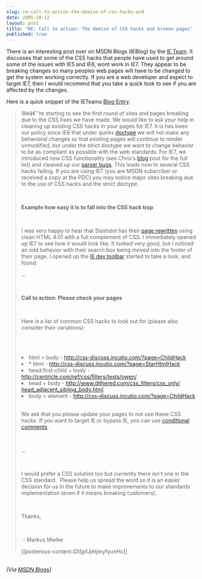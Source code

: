 ```yaml
---
slug: re-call-to-action-the-demise-of-css-hacks-and
date: 2005-10-12
layout: post
title: "RE: Call to action: The demise of CSS hacks and broken pages"
published: true
---
```

There is an interesting post over on MSDN Blogs (IEBlog) by the <a href="blogs.msdn.com/ie" title="IE Team Blog">IE Team</a>.  It discusses that some of the CSS hacks that people have used  to get around some of the issues with IE5 and IE6, wont work in IE7.  They appear to be breaking changes so many peoples web pages will have to be changed to get the system working correctly.  If you are a web developer and expect to target IE7, then I would recomend that you take a quick look to see if you are affected by the changes.<p />Here is a quick snippet of the IETeams <a href="http://blogs.msdn.com/ie/archive/2005/10/12/480242.aspx" title="IE Teams blog Entry">Blog Entry</a>.<p /><blockquote>
<p>Weâ€™re starting to see the first round of sites and pages breaking due to the CSS fixes we have made. We would like to ask your help in cleaning up existing CSS hacks in your pages for IE7. It is has been our policy since IE6 that under quirks <a href="http://msdn.microsoft.com/library/default.asp?url=/workshop/author/dhtml/reference/objects/doctype.asp">doctype</a> we will not make any behavioral changes<b><i> </i></b>so that<b><i> </i></b>existing pages will continue to render unmodified, but under the strict doctype we want to change behavior to be as compliant as possible with the web standards. For IE7, we introduced new CSS functionality (see Chris's <a href="https://blogs.msdn.com:443/ie/archive/2005/07/29/445242.aspx">blog</a> post for the full list) and cleaned up our <a href="https://blogs.msdn.com:443/ie/archive/2005/09/02/460115.aspx">parser bugs</a>. This leads now to several CSS hacks failing. If you are using IE7 (you are MSDN subscriber or received a copy at the PDC) you may notice major sites breaking due to the use of CSS hacks and the strict doctype.  </p>
<br /><p><b>Example how easy it is to fall into the CSS hack trap</b></p>
<br /><p>I was very happy to hear that Slashdot has their <a href="http://slashdot.org/article.pl?sid=05/09/22/1324207&amp;from=rss">page rewritten</a> using clean HTML 4.01 with a full complement of CSS. I immediately opened up IE7 to see how it would look like. It looked very good, but I noticed an odd behavior with their search box being moved into the footer of their page. I opened up the <a href="https://blogs.msdn.com:443/ie/archive/2005/09/16/469686.aspx">IE dev toolbar</a> started to take a look, and found:</p>
<p>...</p>
<br /><p><b>Call to action: Please check your pages</b></p>
<br /><p>Here is a list of common CSS hacks to look out for (please also consider their variations):</p>
<br /><ul></ul>
<br /><li>html &gt; body - <a href="http://css-discuss.incutio.com/?page=ChildHack">http://css-discuss.incutio.com/?page=ChildHack</a> <br />
</li>
<li>* html - <a href="http://css-discuss.incutio.com/?page=StarHtmlHack">http://css-discuss.incutio.com/?page=StarHtmlHack</a> <br />
</li>
<li>head:first-child + body - <a href="http://centricle.com/ref/css/filters/tests/owen/">http://centricle.com/ref/css/filters/tests/owen/</a> <br />
</li>
<li>head + body - <a href="http://www.dithered.com/css_filters/css_only/head_adjacent_sibling_body.html">http://www.dithered.com/css_filters/css_only/ head_adjacent_sibling_body.html</a> <br />
</li>
<li>body &gt; element - <a href="http://css-discuss.incutio.com/?page=ChildHack">http://css-discuss.incutio.com/?page=ChildHack</a> </li>
<br /><p>We ask that you please update your pages to not use these CSS hacks. If you want to target IE or bypass IE, you can use <a href="http://msdn.microsoft.com/library/default.asp?url=/workshop/author/dhtml/overview/ccomment_ovw.asp">conditional comments</a> .</p>
<br /><p>...</p>
<br /><p>I would prefer a CSS solution too but currently there isn't one in the CSS standard.  Please help us spread the word so it is an easier decision for us in the future to make improvements to our standards implementation (even if it means breaking customers).  </p>
<br /><p>Thanks,</p>
<br /><p> - Markus Mielke</p>
[[posterous-content:iDtIjpfJjetjmyfyunHc]]
</blockquote><br /><i>[Via <a href="http://blogs.msdn.com/ie/archive/2005/10/12/480242.aspx">MSDN Blogs</a>]</i><div class="blogger-post-footer"><img class="posterous_download_image" src="https://blogger.googleusercontent.com/tracker/8109338-112915235036857685?l=www.kinlan.co.uk%2Findex.html" height="1" alt="" width="1" /></div>

